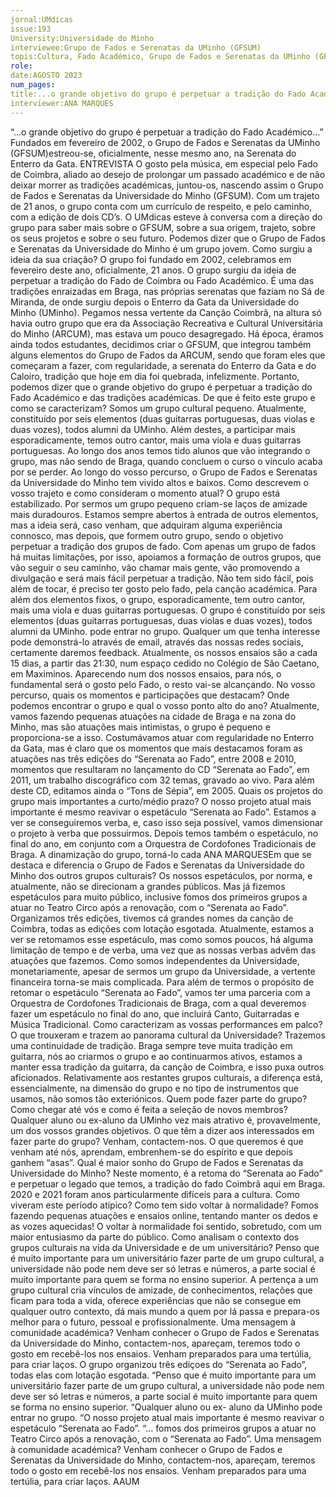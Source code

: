 ```yaml
---
jornal:UMdicas
issue:193
University:Universidade do Minho
interviewee:Grupo de Fados e Serenatas da UMinho (GFSUM)
topis:Cultura, Fado Académico, Grupo de Fados e Serenatas da UMinho (GFSUM)
role:
date:AGOSTO 2023
num_pages:
title:...o grande objetivo do grupo é perpetuar a tradição do Fado Académico...
interviewer:ANA MARQUES
---
```


“...o grande objetivo do grupo 
é perpetuar a tradição do 
Fado Académico...”
Fundados em fevereiro de 2002, o Grupo de Fados e Serenatas da UMinho (GFSUM)estreou-se, 
oficialmente, nesse mesmo ano, na Serenata do Enterro da Gata. 
ENTREVISTA
O gosto pela música, em especial pelo 
Fado de Coimbra, aliado ao desejo de 
prolongar um passado académico e de não 
deixar morrer as tradições académicas, 
juntou-os, nascendo assim o Grupo de 
Fados e Serenatas da Universidade do 
Minho (GFSUM). 
Com um trajeto de 21 anos, o grupo conta 
com um currículo de respeito, e pelo 
caminho, com a edição de dois CD’s. 
O UMdicas esteve à conversa com a 
direção do grupo para saber mais sobre o 
GFSUM, sobre a sua origem, trajeto, sobre 
os seus projetos e sobre o seu futuro.
Podemos dizer que o Grupo de Fados e 
Serenatas da Universidade do Minho é 
um grupo jovem. Como surgiu a ideia 
da sua criação?
O grupo foi fundado em 2002, celebramos 
em fevereiro deste ano, oficialmente, 
21 anos. O grupo surgiu da ideia de 
perpetuar a tradição do Fado de Coimbra 
ou Fado Académico. É uma das tradições 
enraizadas em Braga, nas próprias 
serenatas que faziam no Sá de Miranda, 
de onde surgiu depois o Enterro da Gata 
da Universidade do Minho (UMinho).
Pegamos nessa vertente da Canção 
Coimbrã, na altura só havia outro grupo 
que era da Associação Recreativa e 
Cultural Universitária do Minho (ARCUM), 
mas estava um pouco desagregado. Há 
época, éramos ainda todos estudantes, 
decidimos criar o GFSUM, que integrou 
também alguns elementos do Grupo 
de Fados da ARCUM, sendo que foram 
eles que começaram a fazer, com 
regularidade, a serenata do Enterro da 
Gata e do Caloiro, tradição que hoje em 
dia foi quebrada, infelizmente.  Portanto, 
podemos dizer que o grande objetivo do 
grupo é perpetuar a tradição do Fado 
Académico e das tradições académicas. 
De que é feito este grupo e como se 
caracterizam? 
Somos um grupo cultural pequeno. Atualmente, constituído por seis 
elementos (duas guitarras portuguesas, 
duas violas e duas vozes), todos alumni 
da UMinho. Além destes, a participar 
mais esporadicamente, temos outro 
cantor, mais uma viola e duas guitarras 
portuguesas. Ao longo dos anos temos 
tido alunos que vão integrando o grupo, 
mas não sendo de Braga, quando concluem o curso o vínculo acaba por 
se perder. 
Ao longo do vosso percurso, o Grupo 
de Fados e Serenatas da Universidade 
do Minho tem vivido altos e baixos. 
Como descrevem o vosso trajeto e como 
consideram o momento atual? 
O grupo está estabilizado. Por sermos um grupo pequeno criam-se laços de amizade 
mais duradouros. Estamos sempre 
abertos à entrada de outros elementos, 
mas a ideia será, caso venham, que 
adquiram alguma experiência connosco, 
mas depois, que formem outro grupo, 
sendo o objetivo perpetuar a tradição dos 
grupos de fado. Com apenas um grupo 
de fados há muitas limitações, por isso, 
apoiamos a formação de outros grupos, 
que vão seguir o seu caminho, vão chamar 
mais gente, vão promovendo a divulgação 
e será mais fácil perpetuar a tradição. 
Não tem sido fácil, pois além de tocar, é 
preciso ter gosto pelo fado, pela canção 
académica. Para além dos elementos fixos, o grupo, esporadicamente, tem outro cantor, mais uma viola e duas guitarras portuguesas.
O grupo é constituído por seis elementos (duas guitarras 
portuguesas, duas violas e duas vozes), todos alumni da 
UMinho.
pode entrar no grupo. Qualquer um que 
tenha interesse pode demonstrá-lo 
através de email, através das nossas redes 
sociais, certamente daremos feedback. 
Atualmente, os nossos ensaios são a cada 
15 dias, a partir das 21:30, num espaço 
cedido no Colégio de São Caetano, em 
Maximinos. Aparecendo num dos 
nossos ensaios, para nós, o fundamental 
será o gosto pelo Fado, o resto vai-se 
alcançando. 
No vosso percurso, quais os momentos 
e participações que destacam? Onde 
podemos encontrar o grupo e qual o 
vosso ponto alto do ano?
Atualmente, vamos fazendo pequenas 
atuações na cidade de Braga e na 
zona do Minho, mas são atuações 
mais intimistas, o grupo é pequeno e 
proporciona-se a isso. Costumávamos 
atuar com regularidade no Enterro da 
Gata, mas é claro que os momentos que 
mais destacamos foram as atuações nas 
três edições do “Serenata ao Fado”, entre 
2008 e 2010, momentos que resultaram 
no lançamento do CD “Serenata ao Fado”, 
em 2011, um trabalho discográfico com 32 
temas, gravado ao vivo. Para além deste 
CD, editamos ainda o “Tons de Sépia”, 
em 2005. 
Quais os projetos do grupo mais 
importantes a curto/médio prazo? 
O nosso projeto atual mais importante 
é mesmo reavivar o espetáculo 
“Serenata ao Fado”. Estamos a ver se 
conseguiremos verba, e, caso isso seja 
possível, vamos dimensionar o projeto 
à verba que possuirmos. Depois temos 
também o espetáculo, no final do ano, em 
conjunto com a Orquestra de Cordofones 
Tradicionais de Braga. 
A dinamização do grupo, torná-lo cada 
ANA MARQUESEm que se destaca e diferencia o Grupo 
de Fados e Serenatas da Universidade 
do Minho dos outros grupos culturais? 
Os nossos espetáculos, por norma, e 
atualmente, não se direcionam a grandes 
públicos. Mas já fizemos espetáculos 
para muito público, inclusive fomos dos 
primeiros grupos a atuar no Teatro Circo 
após a renovação, com o “Serenata ao 
Fado”. Organizamos três edições, tivemos 
cá grandes nomes da canção de Coimbra, 
todas as edições com lotação esgotada. 
Atualmente, estamos a ver se retomamos 
esse espetáculo, mas como somos 
poucos, há alguma limitação de tempo e 
de verba, uma vez que as nossas verbas 
advêm das atuações que fazemos. Como 
somos independentes da Universidade, 
monetariamente, apesar de sermos 
um grupo da Universidade, a vertente 
financeira torna-se mais complicada. 
Para além de termos o propósito 
de retomar o espetáculo “Serenata ao 
Fado”, vamos ter uma parceria com a 
Orquestra de Cordofones Tradicionais de 
Braga, com a qual deveremos fazer um 
espetáculo no final do ano, que incluirá 
Canto, Guitarradas e Música Tradicional. 
Como caracterizam as vossas 
performances em palco? O que trouxeram e trazem ao panorama cultural da 
Universidade?
Trazemos uma continuidade de tradição. 
Braga sempre teve muita tradição em 
guitarra, nós ao criarmos o grupo e ao 
continuarmos ativos, estamos a manter 
essa tradição da guitarra, da canção de 
Coimbra, e isso puxa outros aficionados. 
Relativamente aos restantes 
grupos culturais, a diferença está, 
essencialmente, na dimensão do grupo 
e no tipo de instrumentos que usamos, 
não somos tão exteriónicos. 
Quem pode fazer parte do grupo? Como 
chegar até vós e como é feita a seleção 
de novos membros?
Qualquer aluno ou ex-aluno da UMinho vez mais atrativo é, provavelmente, um 
dos vossos grandes objetivos. O que têm 
a dizer aos interessados em fazer parte 
do grupo?
Venham, contactem-nos. O que queremos 
é que venham até nós, aprendam, 
embrenhem-se do espírito e que depois 
ganhem “asas”. 
Qual é maior sonho do Grupo de Fados 
e Serenatas da Universidade do Minho? 
Neste momento, é a retoma do “Serenata 
ao Fado” e perpetuar o legado que temos, 
a tradição do fado Coimbrã aqui em Braga. 
2020 e 2021 foram anos particularmente 
difíceis para a cultura. Como viveram 
este período atípico? Como tem sido 
voltar à normalidade?
Fomos fazendo pequenas atuações e 
ensaios online, tentando manter os 
dedos e as vozes aquecidas! O voltar à 
normalidade foi sentido, sobretudo, com 
um maior entusiasmo da parte do público. 
Como analisam o contexto dos grupos 
culturais na vida da Universidade e de 
um universitário?
Penso que é muito importante para um 
universitário fazer parte de um grupo 
cultural, a universidade não pode nem 
deve ser só letras e números, a parte 
social é muito importante para quem se 
forma no ensino superior. A pertença a um 
grupo cultural cria vínculos de amizade, 
de conhecimentos, relações que ficam 
para toda a vida, oferece experiências 
que não se consegue em qualquer outro 
contexto, dá mais mundo a quem por lá 
passa e prepara-os melhor para o futuro, 
pessoal e profissionalmente. 
Uma mensagem à comunidade 
académica? 
Venham conhecer o Grupo de Fados e 
Serenatas da Universidade do Minho, 
contactem-nos, apareçam, teremos 
todo o gosto em recebê-los nos ensaios. 
Venham preparados para uma tertúlia, 
para criar laços.  O grupo organizou três ediçoes do “Serenata ao Fado”, todas elas com lotação esgotada.
“Penso que é muito importante para um universitário 
fazer parte de um grupo cultural, a universidade não pode 
nem deve ser só letras e números, a parte social é muito 
importante para quem se forma no ensino superior. “Qualquer aluno ou ex-
aluno da UMinho pode 
entrar no grupo. 
“O nosso projeto atual 
mais importante é mesmo 
reavivar o espetáculo 
“Serenata ao Fado”. “... fomos dos primeiros 
grupos a atuar no Teatro 
Circo após a renovação, 
com o “Serenata ao Fado”. 
Uma mensagem à comunidade
académica?
Venham conhecer o Grupo de Fados e
Serenatas da Universidade do Minho,
contactem-nos, apareçam, teremos
todo o gosto em recebê-los nos ensaios.
Venham preparados para uma tertúlia,
para criar laços.
AAUM